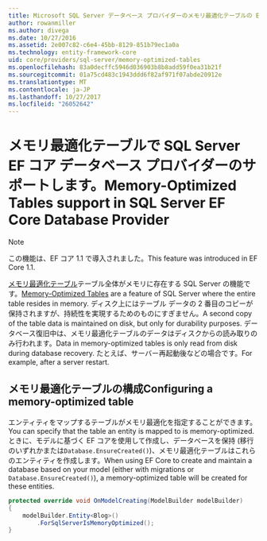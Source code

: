 ```yaml
---
title: Microsoft SQL Server データベース プロバイダーのメモリ最適化テーブルの EF コア
author: rowanmiller
ms.author: divega
ms.date: 10/27/2016
ms.assetid: 2e007c82-c6e4-45bb-8129-851b79ec1a0a
ms.technology: entity-framework-core
uid: core/providers/sql-server/memory-optimized-tables
ms.openlocfilehash: 83a0decffc5946d036903b8b8add59f0ea31b21f
ms.sourcegitcommit: 01a75cd483c1943ddd6f82af971f07abde20912e
ms.translationtype: MT
ms.contentlocale: ja-JP
ms.lasthandoff: 10/27/2017
ms.locfileid: "26052642"
---
```

# <a name="memory-optimized-tables-support-in-sql-server-ef-core-database-provider"></a><span data-ttu-id="7bddb-102">メモリ最適化テーブルで SQL Server EF コア データベース プロバイダーのサポートします。</span><span class="sxs-lookup"><span data-stu-id="7bddb-102">Memory-Optimized Tables support in SQL Server EF Core Database Provider</span></span>

> [!NOTE]  
>
> <span data-ttu-id="7bddb-103">この機能は、EF コア 1.1 で導入されました。</span><span class="sxs-lookup"><span data-stu-id="7bddb-103">This feature was introduced in EF Core 1.1.</span></span>

<span data-ttu-id="7bddb-104">[メモリ最適化テーブル](https://docs.microsoft.com/sql/relational-databases/in-memory-oltp/memory-optimized-tables)テーブル全体がメモリに存在する SQL Server の機能です。</span><span class="sxs-lookup"><span data-stu-id="7bddb-104">[Memory-Optimized Tables](https://docs.microsoft.com/sql/relational-databases/in-memory-oltp/memory-optimized-tables) are a feature of SQL Server where the entire table resides in memory.</span></span> <span data-ttu-id="7bddb-105">ディスク上にはテーブル データの 2 番目のコピーが保持されますが、持続性を実現するためのものにすぎません。</span><span class="sxs-lookup"><span data-stu-id="7bddb-105">A second copy of the table data is maintained on disk, but only for durability purposes.</span></span> <span data-ttu-id="7bddb-106">データベース復旧中は、メモリ最適化テーブルのデータはディスクからの読み取りのみ行われます。</span><span class="sxs-lookup"><span data-stu-id="7bddb-106">Data in memory-optimized tables is only read from disk during database recovery.</span></span> <span data-ttu-id="7bddb-107">たとえば、サーバー再起動後などの場合です。</span><span class="sxs-lookup"><span data-stu-id="7bddb-107">For example, after a server restart.</span></span>

## <a name="configuring-a-memory-optimized-table"></a><span data-ttu-id="7bddb-108">メモリ最適化テーブルの構成</span><span class="sxs-lookup"><span data-stu-id="7bddb-108">Configuring a memory-optimized table</span></span>

<span data-ttu-id="7bddb-109">エンティティをマップするテーブルがメモリ最適化を指定することができます。</span><span class="sxs-lookup"><span data-stu-id="7bddb-109">You can specify that the table an entity is mapped to is memory-optimized.</span></span> <span data-ttu-id="7bddb-110">ときに、モデルに基づく EF コアを使用して作成し、データベースを保持 (移行のいずれかまたは`Database.EnsureCreated()`)、メモリ最適化テーブルはこれらのエンティティを作成します。</span><span class="sxs-lookup"><span data-stu-id="7bddb-110">When using EF Core to create and maintain a database based on your model (either with migrations or `Database.EnsureCreated()`), a memory-optimized table will be created for these entities.</span></span>

``` csharp
protected override void OnModelCreating(ModelBuilder modelBuilder)
{
    modelBuilder.Entity<Blog>()
        .ForSqlServerIsMemoryOptimized();
}
```
